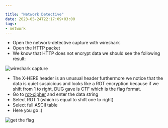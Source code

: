 ```yaml
---

title: "Network Detective"
date: 2023-05-24T22:17:09+03:00
tags:
- network
---
```


* Open the network-detective capture with wireshark
* Open the HTTP packet
* We know that HTTP does not encrypt data we should see the following result:

![wireshark capture](/images/unbreakable_2023/network_detective/wireshark.png)

* The X-HERE header is an unusual header furthermore we notice that the data is quiet suspicious and looks like a ROT encryption because if we shift from 1 to right, DUG gave is CTF which is the flag format.
* Go to [rot-cipher](https://www.dcode.fr/rot-cipher) and enter the data string
* Select ROT 1 (which is equal to shift one to right)
* Select full ASCII table
* Here you go :)

![get the flag](/images/unbreakable_2023/network_detective/dcode.png)
